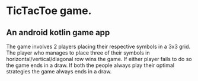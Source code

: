 # TicTacToe game.

## An android kotlin game app

The game involves 2 players placing their respective symbols in a 3x3 grid.
The player who manages to place three of their symbols in horizontal/vertical/diagonal 
row wins the game. If either player fails to do so the game ends in a draw. 
If both the people always play their optimal strategies the game always ends in a draw.